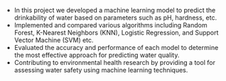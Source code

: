 - In this project we developed a machine learning model to predict the drinkability of water based on parameters such as pH, hardness, etc.
- Implemented and compared various algorithms including Random Forest, K-Nearest Neighbors (KNN), Logistic Regression, and Support Vector Machine (SVM) etc.
- Evaluated the accuracy and performance of each model to determine the most effective approach for predicting water quality.
- Contributing to environmental health research by providing a tool for assessing water safety using machine learning techniques.
